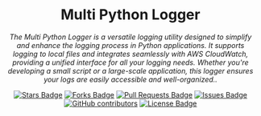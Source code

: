 <h1 align="center">Multi Python Logger</h1>
<p align="center"><i>The Multi Python Logger is a versatile logging utility designed to simplify and enhance the logging process in Python applications. It supports logging to local files and integrates seamlessly with AWS CloudWatch, providing a unified interface for all your logging needs. Whether you're developing a small script or a large-scale application, this logger ensures your logs are easily accessible and well-organized..</i></p>
<div align="center">
  <a href="https://github.com/NajiAboo/multi_python_logger/stargazers"><img src="https://img.shields.io/github/stars/NajiAboo/multi_python_logger" alt="Stars Badge"/></a>
<a href="https://github.com/NajiAboo/multi_python_logger/network/members"><img src="https://img.shields.io/github/forks/NajiAboo/multi_python_logger" alt="Forks Badge"/></a>
<a href="https://github.com/NajiAboo/multi_python_logger/pulls"><img src="https://img.shields.io/github/issues-pr/NajiAboo/multi_python_logger" alt="Pull Requests Badge"/></a>
<a href="https://github.com/NajiAboo/multi_python_logger/issues"><img src="https://img.shields.io/github/issues/NajiAboo/multi_python_logger" alt="Issues Badge"/></a>
<a href="https://github.com/NajiAboo/multi_python_logger/graphs/contributors"><img alt="GitHub contributors" src="https://img.shields.io/github/contributors/NajiAboo/multi_python_logger?color=2b9348"></a>
<a href="https://github.com/NajiAboo/multi_python_logger/blob/master/LICENSE"><img src="https://img.shields.io/github/license/NajiAboo/multi_python_logger?color=2b9348" alt="License Badge"/></a>
</div>

